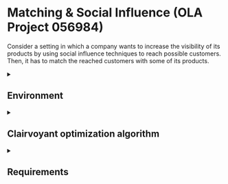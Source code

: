 # Matching & Social Influence (OLA Project 056984)
Consider a setting in which a company wants to increase the visibility of its products by using social influence techniques to reach possible customers. Then, it has to match the reached customers with some of its products.


<details>
  <summary><h2>Environment</h2></summary>
  <br>
  We assume that a round corresponds to one day. The network of customers is organized in a graph defined by:
<ul>
<li>a set of 30 customers;</li>
<li>a set of edges connecting the customers. These edges describe the influence among the customers; we assume that only ~10% (50) of the possible edges are present;</li>
<li>each edge has a possibly different activation probability;</li>
<li>for each user, two binary features can be observed by the company,  call them F1 and F2; </li>
<li>customers can be of three different classes according to these features, call them C1, C2, C3;</li> 
<li>these three classes differ in terms of the reward of matching the customer with the items;</li>
<li>at each round, the company can choose three seeds to activate in the social network.</li>
</ul>
<br>
Moreover, the company has three classes of products D1, D2, and D3, and:
<ul>
<li>for every product of type Dj and class of customer Ci, specify a reward distribution F(Dj, Ci) of matching the product “j” with the customer “i”;</li>
<li>each reward distribution is a Gaussian distribution;</li>
<li>
for every product of type Dj, specify the number of units of this product; each type of product has 3 units;</li>
<li>
each unit of product can be matched only with one customer, and each customer can be matched with a single product.</li>
</ul>

The time horizon to use in the experiments is 365 rounds long. At each round, after the set of seeds is selected, the information cascade and matching is repeated sufficiently many times.

 </details>



<details>
  <summary><h2>Clairvoyant optimization algorithm</h2></summary>
  Consider the case in which the company can directly observe the type of each customer Ci. The objective function to maximize is defined as the sum of the expected reward of the couples of matched customers to products. In particular, for each influenced customer of type Ci matched with a product of type Di the reward is the expected value of the distribution F(Dj, Ci).

The optimization algorithm that we suggest is divided into two steps:
<ol>
<li>Find the node that, when it is a seed, gives the highest marginal increase in the number of total activated nodes. Then, fix it as a seed and find the one among the remaining ones that, when added, gives the highest increase. Repeat the same procedure also for the last node. This is called the <b>greedy algorithm</b>. When looking for the nodes that give the highest increase in the number of total activated nodes, simulate the social influence process by using a <b>Monte Carlo technique</b> with a sufficiently large number of runs.</li>
<li>
When the optimal set of seeds is fixed, compute the value of the optimum by simulating multiple runs of the social influence process and, for each set of activated nodes, compute the value of the optimal matching. The value of the optimum is computed as an expectation over these runs. If there are more activated users than products, define an opportune number of dummy items such that the total number of items equals the number of users. There is no reward when a user of any class is matched with a dummy item. The case in which there are more items than users can be handled in a similar way.
</li>
</ol>
</details>


<details>
  <summary><h2>Requirements</h2></summary>
    <ul>
      <li><details>
        <summary><h3>Step 0: Motivations and environment design</h3></summary>
        Imagine and motivate a realistic application fitting with the scenario above. Describe all the parameters needed to build the simulator.
        </details></li>
      <li>
      <details>
        <summary> <h3>Step 1: Learning for social influence</h3>
        </summary>
        Assume that all the properties of the graph are known except for the edge activation probabilities. Apply the greedy algorithm to the problem of maximizing the expected number of activated customers, where each edge activation probability is replaced with its upper confidence bound (in a <b>UCB1-like fashion</b>). Furthermore, apply the <p>greedy algorithm</p> to the same problem when estimating edge activation probabilities with Beta distributions and sampling is used (in a <p>TS-like fashion</p>). Report the plots with the average (over a sufficiently large number of runs) value and standard deviation of the cumulative regret, cumulative reward, instantaneous regret, and instantaneous reward.
        </details>
      </li>
      <li>
      <details>
        <summary>
        <h3>Step 2: Learning for matching</h3> 
        </summary>
        Consider the case in which the company can observe the type of each customer Ci. Moreover, assume that the set of seeds is fixed to the optimal solution found when the activation probabilities are known. On the other hand, suppose that the reward distributions F(Dj, Ci) for the matching are unknown. Apply an <b>upper confidence bound matching algorithm</b>in which the value of a matching is substituted with its upper confidence bound. Do the same using a <b>TS-like algorithm</b>. Report the plots with the average (over a sufficiently large number of runs) value and standard deviation of the cumulative regret, cumulative reward, instantaneous regret, and instantaneous reward.
        </details>
      </li>
      <li>
      <details>
        <summary>
          <h3>Step 3: Learning for joint social influence and matching</h3>
        </summary>
        Consider the case in which the company can observe the type of each customer Ci.  Moreover, assume that both the edge activation probabilities and reward distributions F(Dj, Ci) are unknown. Apply jointly the <b>greedy algorithm</b> (for influence maximization) and the matching algorithm using upper confidence bound in place of the edge activation probabilities and the expected reward of each match.  Apply jointly the greedy algorithm (for influence maximization) and the <b>matching algorithm using the TS algorithm</b> to estimate the edge activation probabilities and the expected reward of each match. Report the plots of the average value and standard deviation of the cumulative regret, cumulative reward, instantaneous regret, and instantaneous reward.
        </details>
      </li>
      <li>
      <details>
        <summary>
        <h3>Step 4: Contexts and their generation</h3>
        </summary>
        Consider the case in which the company cannot observe the type of each customer Ci, but only the features F1 and F2. Moreover, no information about the edge activation probabilities and the reward distributions F(Dj, Ci) is known beforehand. The <b>structure of the contexts is not known beforehand and needs to be learned from data</b>. Important remark: the learner does not know how many contexts there are, while it can only observe the features and data associated with the features. <b>Apply the UCB and TS algorithms (as in Step 3) paired with a context generation algorithm</b>, reporting the plots with the average (over a sufficiently large number of runs) value and standard deviation of the cumulative regret, cumulative reward, instantaneous regret, and instantaneous reward. Apply the context generation algorithms every two weeks of the simulation. Compare the performance of the designed algorithm with the one in Step 3 (that can observe the context).
        </details>
        <details>
        <summary>
          <h3>Step 5: Dealing with non-stationary environments with two abrupt changes</h3>
        </summary>
                        Assume that all the properties of the graph are known except for the edge activation probabilities. Assume that the edge activation probabilities are non-stationary, being <b>subject to seasonal phases (3 different phases spread over 365 days).</b> Provide motivation for the phases. Apply the <b>greedy algorithm</b> to the problem of maximizing the expected number of activated customers, where each edge activation probability is replaced with its <b>upper confidence bound (in a UCB1-like fashion)</b>. Moreover, apply two non-stationary flavors of the algorithm. The <b>first one is passive and exploits a sliding window</b>, while the second one is active and exploits a <b>change detection test</b>. Provide a sensitivity analysis of the algorithms, evaluating different values of the length of the sliding window in the first case and different values for the parameters of the change detection test in the second case. Report the plots of the average value and standard deviation of the cumulative regret, cumulative reward, instantaneous regret, and instantaneous reward.
        </details>
      </li>
      <li>
      <details>
        <summary>
          <h3>Step 6: Dealing with non-stationary environments with many abrupt changes</h3>
        </summary>
        Develop the EXP3 algorithm, which is devoted to dealing with adversarial settings. This algorithm is also used to deal with non-stationary settings when no information about the specific form of non-stationarity is known beforehand. Consider a simplified version of Step 5  in which the company chooses a single seed to activate in the social network at each round. First, apply the EXP3 algorithm and the algorithms designed in Step 5 to this simplified version of the setting. The expected result is that EXP3 performs much worse than the two non-stationary versions of UCB1. Subsequently, consider a different non-stationary setting with a higher non-stationarity degree. Such a degree can be modeled by having a large number of phases that frequently change. In particular, consider 5 phases, each one associated with a different optimal price, and these phases cyclically change with a high frequency. In this new setting, apply EXP3, UCB1, and the two non-stationary flavors of UBC1. The expected result is that EXP3 outperforms the non-stationary flavors of UCB1.
        </details>
      </li>
    </ul>
    </details>
</details>




